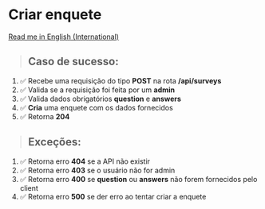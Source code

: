 # Criar enquete

[Read me in English (International)](./add-survey.md)

> ## Caso de sucesso:
1. ✅ Recebe uma requisição do tipo **POST** na rota **/api/surveys**
1. ✅ Valida se a requisição foi feita por um **admin**
1. ✅ Valida dados obrigatórios **question** e **answers**
1. ✅ **Cria** uma enquete com os dados fornecidos
1. ✅ Retorna **204**

> ## Exceções:
1. ✅ Retorna erro **404** se a API não existir
1. ✅ Retorna erro **403** se o usuário não for admin
1. ✅ Retorna erro **400** se **question** ou **answers** não forem fornecidos pelo client
1. ✅ Retorna erro **500** se der erro ao tentar criar a enquete